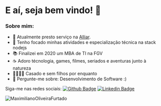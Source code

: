 #  E aí, seja bem vindo! 👋

### Sobre mim:

- 🔭 Atualmente presto serviço na [Alliar](https://www.alliar.com/).
- 💪 Tenho focado minhas atividades e especialização técnica na stack nodejs
- 📚 Finalizei em 2020 um MBA de TI na FGV 
- ☕️  Adoro técnologia, games, filmes, seriados e aventuras junto à natureza
- 👨‍👩‍👧‍👦 Casado e sem filhos por enquanto
- 💬 Pergunte-me sobre: Desenvolvimento de Software :)

Siga-me nas redes sociais:
[![Github Badge](https://img.shields.io/badge/-Github-000?style=flat-square&logo=Github&logoColor=white&link=https://github.com/MaximilianoOliveiraFurtado)](https://github.com/MaximilianoOliveiraFurtado)
[![Linkedin Badge](https://img.shields.io/badge/-LinkedIn-blue?style=flat-square&logo=Linkedin&logoColor=white&link=https://www.linkedin.com/in/maximiliano-de-oliveira-furtado-183444119/)](https://www.linkedin.com/in/maximiliano-de-oliveira-furtado-183444119/)

<p>  <img src="https://github-readme-stats.vercel.app/api/top-langs/?username=MaximilianoOliveiraFurtado" alt="MaximilianoOliveiraFurtado" /> </p>

